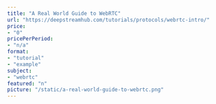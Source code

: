 ```yaml
---
title: "A Real World Guide to WebRTC"
url: "https://deepstreamhub.com/tutorials/protocols/webrtc-intro/"
price: 
- "0"
pricePerPeriod: 
- "n/a"
format: 
- "tutorial"
- "example"
subject: 
- "webrtc"
featured: "n"
picture: "/static/a-real-world-guide-to-webrtc.png"
---
```

